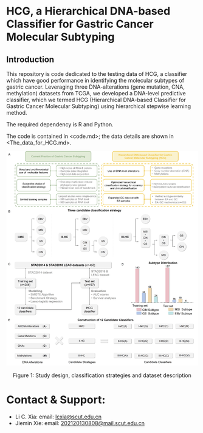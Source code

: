 # HCG, a Hierarchical DNA-based Classifier for Gastric Cancer Molecular Subtyping


## Introduction

This repository is code dedicated to the testing data of HCG, a classifier which have good performance in identifying the molecular subtypes of gastric cancer. Leveraging three DNA-alterations (gene mutation, CNA, methylation) datasets from TCGA, we developed a DNA-level predictive classifier, which we termed HCG (Hierarchical DNA-based Classifier for Gastric Cancer Molecular Subtyping) using hierarchical stepwise learning method.

The required dependency is R and Python.

The code is contained in <code.md>; the data details are shown in <The_data_for_HCG.md>.

![](https://github.com/labxscut/HCG/blob/main/Figures/1.%20Study%20design,%20classification%20strategies%20and%20dataset%20description.jpg?raw=true)
<center>Figure 1: Study design, classification strategies and dataset description</center>

# Contact & Support:

* Li C. Xia: email: [lcxia@scut.edu.cn](mailto:lcxia@scut.edu.cn)
* Jiemin Xie: email: [202120130808@mail.scut.edu.cn](mailto:202120130808@mail.scut.edu.cn)



